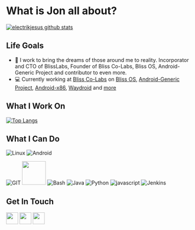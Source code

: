 # What is Jon all about?
[![electrikjesus github stats](https://github-readme-stats.vercel.app/api?username=electrikjesus&count_private=true&show_icons=true&include_all_commits=true&show=reviews,discussions_started,discussions_answered&theme=tokyonight)](https://github.com/electrikjesus)

## Life Goals
- 📱 I work to bring the dreams of those around me to reality. Incorporator and CTO of BlissLabs, Founder of Bliss Co-Labs, Bliss OS, Android-Generic Project and contributor to even more.
- 💻 Currently working at [Bliss Co-Labs](https://blisscolabs.dev) on [Bliss OS](https://blissos.org), [Android-Generic Project](https://android-generic.github.io), [Android-x86](https://www.android-x86.org/), [Waydroid](https://waydro.id) and [more](https://blisslabs.org)

## What I Work On
[![Top Langs](https://github-readme-stats.vercel.app/api/top-langs/?username=electrikjesus&layout=compact&langs_count=10&theme=tokyonight)](https://github.com/electrikjesus)

<!-- [![Jon's wakatime stats](https://github-readme-stats.vercel.app/api/wakatime?username=electrikjesus)]([https://github.com/anuraghazra/github-readme-stats](https://github.com/electrikjesus)) -->

## What I Can Do
![Linux](https://www.vectorlogo.zone/logos/linux/linux-icon.svg)
![Android](https://www.vectorlogo.zone/logos/android/android-icon.svg)
<!-- /![Fuchsia](https://raw.githubusercontent.com/gilbarbara/logos/main/logos/fuchsia.svg) -->
![GIT](https://www.vectorlogo.zone/logos/git-scm/git-scm-icon.svg)
<img src="https://github.com/isocpp/logos/raw/master/cpp_logo.svg" width="64">
![Bash](https://www.vectorlogo.zone/logos/gnu_bash/gnu_bash-icon.svg)
![Java](https://www.vectorlogo.zone/logos/java/java-icon.svg)
![Python](https://www.vectorlogo.zone/logos/python/python-icon.svg)
![javascript](https://www.vectorlogo.zone/logos/javascript/javascript-icon.svg)
![Jenkins](https://www.vectorlogo.zone/logos/jenkins/jenkins-icon.svg)

## Get In Touch
[<img src="https://www.vectorlogo.zone/logos/twitter/twitter-tile.svg" width="32">](https://twitter.com/electrikjesus)
[<img src="https://www.vectorlogo.zone/logos/telegram/telegram-tile.svg" width="32">](http://t.me/electrikjesus)
[<img src="https://www.vectorlogo.zone/logos/linkedin/linkedin-tile.svg" width="32">](https://linkedin.com/in/electrikjesus/)
